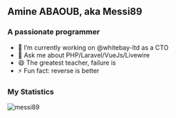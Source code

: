 ## Amine ABAOUB, aka Messi89

### A passionate programmer
- 🔭 I’m currently working on @whitebay-ltd as a CTO
- 💬 Ask me about PHP/Laravel/VueJs/Livewire
- 😄 The greatest teacher, failure is
- ⚡ Fun fact: reverse is better

### My Statistics
<img align="center" src="https://github-readme-stats.vercel.app/api?username=messi89&show_icons=true&locale=en&count_private=true" alt="messi89" />
<!--
**messi89/messi89** is a ✨ _special_ ✨ repository because its `README.md` (this file) appears on your GitHub profile.

Here are some ideas to get you started:

- 🔭 I’m currently working on @whitebay-ltd as a CTO
- 🌱 I’m currently learning ...
- 👯 I’m looking to collaborate on ...
- 🤔 I’m looking for help with ...
- 💬 Ask me about ...
- 📫 How to reach me: ...
- 😄 Pronouns: ...
- ⚡ Fun fact: ...
-->
